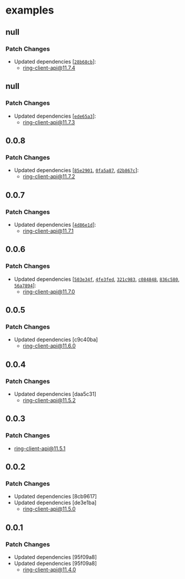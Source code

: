 # examples

## null

### Patch Changes

- Updated dependencies [[`28b68cb`](https://github.com/dgreif/ring/commit/28b68cb20fb03c9b1f468aab0602cbf462eeb299)]:
  - ring-client-api@11.7.4

## null

### Patch Changes

- Updated dependencies [[`ede65a3`](https://github.com/dgreif/ring/commit/ede65a3dbe92b3562a0cf973cb6225999560c2e7)]:
  - ring-client-api@11.7.3

## 0.0.8

### Patch Changes

- Updated dependencies [[`85e2901`](https://github.com/dgreif/ring/commit/85e2901268a1d21b1ebb76790336b30ccb181041), [`0fa5a87`](https://github.com/dgreif/ring/commit/0fa5a8786fe3f4dd8dd1ebaaf5e930555419e998), [`d2b867c`](https://github.com/dgreif/ring/commit/d2b867cf7b518689fff413e1828bc77c467dcb67)]:
  - ring-client-api@11.7.2

## 0.0.7

### Patch Changes

- Updated dependencies [[`4d86e1d`](https://github.com/dgreif/ring/commit/4d86e1d8bbf7839becb127ebbeed37944ca27d3a)]:
  - ring-client-api@11.7.1

## 0.0.6

### Patch Changes

- Updated dependencies [[`503e34f`](https://github.com/dgreif/ring/commit/503e34fb92d59304b0d33d7ab12216f4c38bddba), [`4fe3fed`](https://github.com/dgreif/ring/commit/4fe3fed87b6fac5f4f4661f80693be44c35f75f4), [`321c983`](https://github.com/dgreif/ring/commit/321c9831ed4208c14f09b943543c6f05f7f170f7), [`c084848`](https://github.com/dgreif/ring/commit/c0848484388ade6308387e2047186325d4880f52), [`836c580`](https://github.com/dgreif/ring/commit/836c580c4247324e18c92674f11840385c989c5f), [`56a7894`](https://github.com/dgreif/ring/commit/56a7894c3e5515b7d8678cb3902b593078449446)]:
  - ring-client-api@11.7.0

## 0.0.5

### Patch Changes

- Updated dependencies [c9c40ba]
  - ring-client-api@11.6.0

## 0.0.4

### Patch Changes

- Updated dependencies [daa5c31]
  - ring-client-api@11.5.2

## 0.0.3

### Patch Changes

- ring-client-api@11.5.1

## 0.0.2

### Patch Changes

- Updated dependencies [8cb9617]
- Updated dependencies [de3e1ba]
  - ring-client-api@11.5.0

## 0.0.1

### Patch Changes

- Updated dependencies [95f09a8]
- Updated dependencies [95f09a8]
  - ring-client-api@11.4.0
